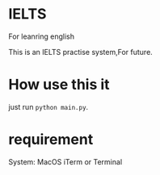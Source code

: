 # IELTS
For leanring english 

This is an IELTS practise system,For future.

# How use this it 
just run ``python main.py``.

# requirement
System: MacOS iTerm or Terminal
 